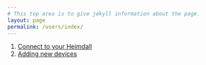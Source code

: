 ```yaml
---
# This top area is to give jekyll information about the page.
layout: page
permalink: /users/index/
---
```


1. [Connect to your Heimdall](wi-fi.md)
2. [Adding new devices](adding-devices.md)